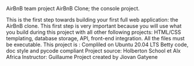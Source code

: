 AirBnB team project AirBnB Clone; the console project.



This is the first step towards building your first full web application: the AirBnB clone. This first step is very important because you will use what you build during this project with all other following projects: HTML/CSS templating, database storage, API, front-end integration. All the files must be executable. This project is : Compliled on Ubuntu 20.04 LTS Betty code, doc style and pycode compliant Project source: Holberton School et Alx Africa Instructor: Guillaume Project created by Jiovan Gatyene

